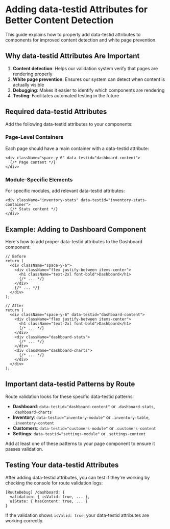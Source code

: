 
# Adding data-testid Attributes for Better Content Detection

This guide explains how to properly add data-testid attributes to components for improved content detection and white page prevention.

## Why data-testid Attributes Are Important

1. **Content detection**: Helps our validation system verify that pages are rendering properly
2. **White page prevention**: Ensures our system can detect when content is actually visible
3. **Debugging**: Makes it easier to identify which components are rendering
4. **Testing**: Facilitates automated testing in the future

## Required data-testid Attributes

Add the following data-testid attributes to your components:

### Page-Level Containers

Each page should have a main container with a data-testid attribute:

```tsx
<div className="space-y-6" data-testid="dashboard-content">
  {/* Page content */}
</div>
```

### Module-Specific Elements

For specific modules, add relevant data-testid attributes:

```tsx
<div className="inventory-stats" data-testid="inventory-stats-container">
  {/* Stats content */}
</div>
```

## Example: Adding to Dashboard Component

Here's how to add proper data-testid attributes to the Dashboard component:

```tsx
// Before
return (
  <div className="space-y-6">
    <div className="flex justify-between items-center">
      <h1 className="text-2xl font-bold">Dashboard</h1>
      {/* ... */}
    </div>
    {/* ... */}
  </div>
);

// After
return (
  <div className="space-y-6" data-testid="dashboard-content">
    <div className="flex justify-between items-center">
      <h1 className="text-2xl font-bold">Dashboard</h1>
      {/* ... */}
    </div>
    <div className="dashboard-stats">
      {/* ... */}
    </div>
    <div className="dashboard-charts">
      {/* ... */}
    </div>
  </div>
);
```

## Important data-testid Patterns by Route

Route validation looks for these specific data-testid patterns:

- **Dashboard**: `data-testid="dashboard-content"` or `.dashboard-stats`, `.dashboard-charts`
- **Inventory**: `data-testid="inventory-module"` or `.inventory-table`, `.inventory-content`
- **Customers**: `data-testid="customers-module"` or `.customers-content`
- **Settings**: `data-testid="settings-module"` or `.settings-content`

Add at least one of these patterns to your page component to ensure it passes validation.

## Testing Your data-testid Attributes

After adding data-testid attributes, you can test if they're working by checking the console for route validation logs:

```
[RouteDebug] /dashboard: {
  validation: { isValid: true, ... },
  uiState: { hasContent: true, ... }
}
```

If the validation shows `isValid: true`, your data-testid attributes are working correctly.

